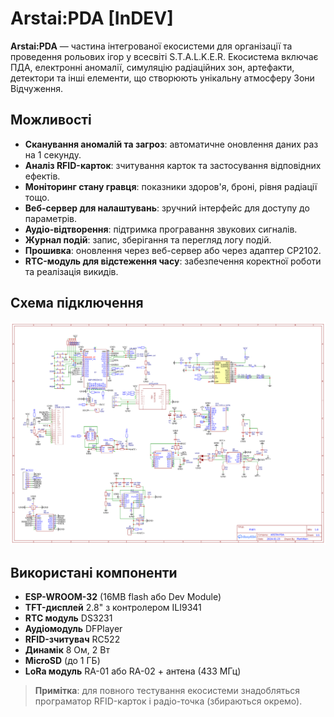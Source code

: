 # Arstai:PDA [InDEV]

**Arstai:PDA** — частина інтегрованої екосистеми для організації та проведення рольових ігор у всесвіті S.T.A.L.K.E.R. Екосистема включає ПДА, електронні аномалії, симуляцію радіаційних зон, артефакти, детектори та інші елементи, що створюють унікальну атмосферу Зони Відчуження.

## Можливості
- **Сканування аномалій та загроз**: автоматичне оновлення даних раз на 1 секунду.
- **Аналіз RFID-карток**: зчитування карток та застосування відповідних ефектів.
- **Моніторинг стану гравця**: показники здоров'я, броні, рівня радіації тощо.
- **Веб-сервер для налаштувань**: зручний інтерфейс для доступу до параметрів.
- **Аудіо-відтворення**: підтримка програвання звукових сигналів.
- **Журнал подій**: запис, зберігання та перегляд логу подій.
- **Прошивка**: оновлення через веб-сервер або через адаптер CP2102.
- **RTC-модуль для відстеження часу**: забезпечення коректної роботи та реалізація викидів.

## Схема підключення
![promo](/Schem.png)

## Використані компоненти
- **ESP-WROOM-32** (16MB flash або Dev Module)
- **TFT-дисплей** 2.8" з контролером ILI9341
- **RTC модуль** DS3231
- **Аудіомодуль** DFPlayer
- **RFID-зчитувач** RC522
- **Динамік** 8 Ом, 2 Вт
- **MicroSD** (до 1 ГБ)
- **LoRa модуль** RA-01 або RA-02 + антена (433 МГц)

> **Примітка**: для повного тестування екосистеми знадобляться програматор RFID-карток і радіо-точка (збираються окремо).
